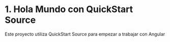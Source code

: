 # 1. Hola Mundo con QuickStart Source

Este proyecto utiliza QuickStart Source para empezar a trabajar con Angular
